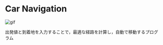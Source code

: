 # Car Navigation

![gif](https://github.com/Ryota-Koda/Tech-Profile/edit/main/Car%20Navigation/CarNavi.gif)

出発値と到着地を入力することで，最適な経路を計算し，自動で移動するプログラム  
